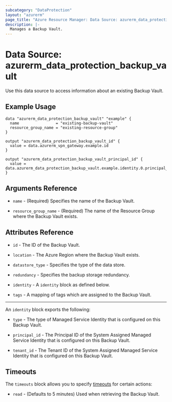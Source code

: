 ```yaml
---
subcategory: "DataProtection"
layout: "azurerm"
page_title: "Azure Resource Manager: Data Source: azurerm_data_protection_backup_vault"
description: |-
  Manages a Backup Vault.
---
```


# Data Source: azurerm_data_protection_backup_vault

Use this data source to access information about an existing Backup Vault.

## Example Usage

```hcl
data "azurerm_data_protection_backup_vault" "example" {
  name                = "existing-backup-vault"
  resource_group_name = "existing-resource-group"
}

output "azurerm_data_protection_backup_vault_id" {
  value = data.azurerm_vpn_gateway.example.id
}

output "azurerm_data_protection_backup_vault_principal_id" {
  value = data.azurerm_data_protection_backup_vault.example.identity.0.principal_id
}
```

## Arguments Reference

* `name` - (Required) Specifies the name of the Backup Vault. 

* `resource_group_name` - (Required) The name of the Resource Group where the Backup Vault exists.

## Attributes Reference

* `id` - The ID of the Backup Vault.

* `location` -  The Azure Region where the Backup Vault exists. 

* `datastore_type` - Specifies the type of the data store.

* `redundancy` -  Specifies the backup storage redundancy.

* `identity` -  A `identity` block as defined below.

* `tags` -  A mapping of tags which are assigned to the Backup Vault.

---

An `identity` block exports the following:

* `type` - The type of Managed Service Identity that is configured on this Backup Vault.

* `principal_id` - The Principal ID of the System Assigned Managed Service Identity that is configured on this Backup Vault.

* `tenant_id` - The Tenant ID of the System Assigned Managed Service Identity that is configured on this Backup Vault.

## Timeouts

The `timeouts` block allows you to specify [timeouts](https://www.terraform.io/language/resources/syntax#operation-timeouts) for certain actions:

* `read` - (Defaults to 5 minutes) Used when retrieving the Backup Vault.
